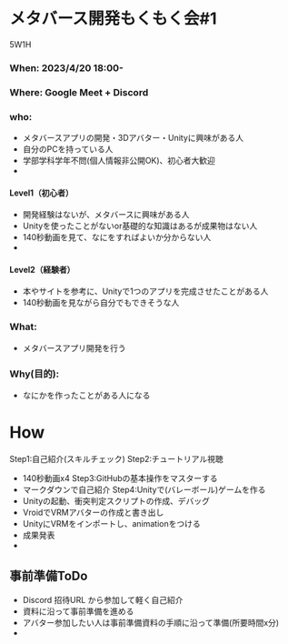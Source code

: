 # メタバース開発もくもく会#1

5W1H


### When: 2023/4/20 18:00-
### Where: Google Meet + Discord
### who:
- メタバースアプリの開発・3Dアバター・Unityに興味がある人
- 自分のPCを持っている人
- 学部学科学年不問(個人情報非公開OK)、初心者大歓迎
- 
#### Level1（初心者）
- 開発経験はないが、メタバースに興味がある人
- Unityを使ったことがないor基礎的な知識はあるが成果物はない人
- 140秒動画を見て、なにをすればよいか分からない人
- 
#### Level2（経験者）
- 本やサイトを参考に、Unityで1つのアプリを完成させたことがある人
- 140秒動画を見ながら自分でもできそうな人

### What: 
- メタバースアプリ開発を行う

### Why(目的): 
- なにかを作ったことがある人になる

# How

Step1:自己紹介(スキルチェック)
Step2:チュートリアル視聴
- 140秒動画x4
Step3:GitHubの基本操作をマスターする
- マークダウンで自己紹介
Step4:Unityで(バレーボール)ゲームを作る
- Unityの起動、衝突判定スクリプトの作成、デバッグ
- VroidでVRMアバターの作成と書き出し
- UnityにVRMをインポートし、animationをつける
- 成果発表
-

## 事前準備ToDo
- Discord 招待URL から参加して軽く自己紹介
- 資料に沿って事前準備を進める
- アバター参加したい人は事前準備資料の手順に沿って準備(所要時間x分)
- 

